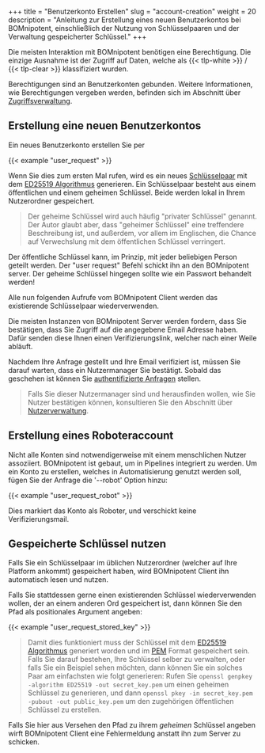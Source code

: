 +++
title = "Benutzerkonto Erstellen"
slug = "account-creation"
weight = 20
description = "Anleitung zur Erstellung eines neuen Benutzerkontos bei BOMnipotent, einschließlich der Nutzung von Schlüsselpaaren und der Verwaltung gespeicherter Schlüssel."
+++

Die meisten Interaktion mit BOMnipotent benötigen eine Berechtigung. Die einzige Ausnahme ist der Zugriff auf Daten, welche als {{< tlp-white >}} / {{< tlp-clear >}} klassifiziert wurden.

Berechtigungen sind an Benutzerkonten gebunden. Weitere Informationen, wie Berechtigungen vergeben werden, befinden sich im Abschnitt über [Zugriffsverwaltung](/de/client/manager/access-management).

## Erstellung eine neuen Benutzerkontos

Ein neues Benutzerkonto erstellen Sie per

{{< example "user_request" >}}

Wenn Sie dies zum ersten Mal rufen, wird es ein neues [Schlüsselpaar](https://en.wikipedia.org/wiki/Public-key_cryptography) mit dem [ED25519 Algorithmus](https://en.wikipedia.org/wiki/EdDSA#Ed25519) generieren. Ein Schlüsselpaar besteht aus einem öffentlichen und einem geheimen Schlüssel. Beide werden lokal in Ihrem Nutzerordner gespeichert.

> Der geheime Schlüssel wird auch häufig "privater Schlüssel" genannt. Der Autor glaubt aber, dass "geheimer Schlüssel" eine treffendere Beschreibung ist, und außerdem, vor allem im Englischen, die Chance auf Verwechslung mit dem öffentlichen Schlüssel verringert.

Der öffentliche Schlüssel kann, im Prinzip, mit jeder beliebigen Person geteilt werden. Der "user request" Befehl schickt ihn an den BOMnipotent server. Der geheime Schlüssel hingegen sollte wie ein Passwort behandelt werden!

Alle nun folgenden Aufrufe vom BOMnipotent Client werden das existierende Schlüsselpaar wiederverwenden.

Die meisten Instanzen von BOMnipotent Server werden fordern, dass Sie bestätigen, dass Sie Zugriff auf die angegebene Email Adresse haben. Dafür senden diese Ihnen einen Verifizierungslink, welcher nach einer Weile abläuft.

Nachdem Ihre Anfrage gestellt und Ihre Email verifiziert ist, müssen Sie darauf warten, dass ein Nutzermanager Sie bestätigt. Sobald das geschehen ist können Sie [authentifizierte Anfragen](/de/client/basics/authenticating) stellen.

> Falls Sie dieser Nutzermanager sind und herausfinden wollen, wie Sie Nutzer bestätigen können, konsultieren Sie den Abschnitt über [Nutzerverwaltung](/de/client/manager/access-management/user-management/).

## Erstellung eines Roboteraccount

Nicht alle Konten sind notwendigerweise mit einem menschlichen Nutzer assoziiert. BOMnipotent ist gebaut, um in Pipelines integriert zu werden. Um ein Konto zu erstellen, welches in Automatisierung genutzt werden soll, fügen Sie der Anfrage die '--robot' Option hinzu:

{{< example "user_request_robot" >}}

Dies markiert das Konto als Roboter, und verschickt keine Verifizierungsmail.

## Gespeicherte Schlüssel nutzen

Falls Sie ein Schlüsselpaar im üblichen Nutzerordner (welcher auf Ihre Platform ankommt) gespeichert haben, wird BOMnipotent Client ihn automatisch lesen und nutzen.

Falls Sie stattdessen gerne einen existierenden Schlüssel wiederverwenden wollen, der an einem anderen Ord gespeichert ist, dann können Sie den Pfad als positionales Argument angeben:

{{< example "user_request_stored_key" >}}


> Damit dies funktioniert muss der Schlüssel mit dem [ED25519 Algorithmus](https://en.wikipedia.org/wiki/EdDSA#Ed25519) generiert worden und im [PEM](https://en.wikipedia.org/wiki/Privacy-Enhanced_Mail) Format gespeichert sein. Falls Sie darauf bestehen, Ihre Schlüssel selber zu verwalten, oder falls Sie ein Beispiel sehen möchten, dann können Sie ein solches Paar am einfachsten wie folgt generieren: Rufen Sie `openssl genpkey -algorithm ED25519 -out secret_key.pem` um einen geheimen Schlüssel zu generieren, und dann `openssl pkey -in secret_key.pem -pubout -out public_key.pem` um den zugehörigen öffentlichen Schlüssel zu erstellen.

Falls Sie hier aus Versehen den Pfad zu ihrem *geheimen* Schlüssel angeben wirft BOMnipotent Client eine Fehlermeldung anstatt ihn zum Server zu schicken.
